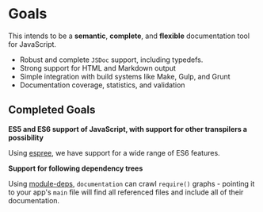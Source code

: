 # Goals

This intends to be a **semantic**, **complete**, and **flexible** documentation
tool for JavaScript.

* Robust and complete `JSDoc` support, including typedefs.
* Strong support for HTML and Markdown output
* Simple integration with build systems like Make, Gulp, and Grunt
* Documentation coverage, statistics, and validation

## Completed Goals

**ES5 and ES6 support of JavaScript, with support for other transpilers a possibility**

Using [espree](https://github.com/eslint/espree), we have support for a wide range of ES6 features.

**Support for following dependency trees**

Using [module-deps](https://github.com/substack/module-deps), `documentation` can crawl `require()` graphs - pointing it to your app's `main` file will find all referenced files and include all of their documentation.
